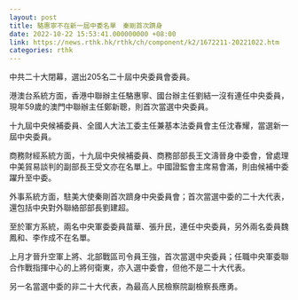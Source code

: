 ```yaml
---
layout: post
title: 駱惠寧不在新一屆中委名單　秦剛首次躋身
date: 2022-10-22 15:53:41.000000000 +08:00
link: https://news.rthk.hk/rthk/ch/component/k2/1672211-20221022.htm
categories: rthk
---
```


中共二十大閉幕，選出205名二十屆中央委員會委員。

港澳台系統方面，香港中聯辦主任駱惠寧、國台辦主任劉結一沒有連任中央委員，現年59歲的澳門中聯辦主任鄭新聰，則首次當選中央委員。

十九屆中央候補委員、全國人大法工委主任兼基本法委員會主任沈春耀，當選新一屆中央委員。

商務財經系統方面，十九屆中央候補委員、商務部部長王文濤晉身中委會，曾處理中美貿易談判的副部長王受文亦在名單上。中國證監會主席易會滿，則由候補中委躍升至中委。

外事系統方面，駐美大使秦剛首次躋身中央委員會；首次當選中委的二十大代表，還包括中央對外聯絡部部長劉建超。

至於軍方系統，兩名中央軍委委員苗華、張升民，連任中央委員，另外兩名委員魏鳳和、李作成不在名單。

上月才晉升空軍上將、北部戰區司令員王強，首次當選中央委員；任職中央軍委聯合作戰指揮中心的上將何衛東，亦入選中委會，但他不是二十大代表。

另一名當選中委的非二十大代表，為最高人民檢察院副檢察長應勇。
